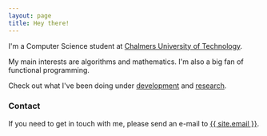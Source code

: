 ```yaml
---
layout: page
title: Hey there!
---
```


I'm a Computer Science student at [Chalmers University of Technology](http://www.chalmers.se).

My main interests are algorithms and mathematics. I'm also a big fan of functional programming.

Check out what I've been doing under [development](/development) and [research](/research).

### Contact

If you need to get in touch with me, please send an e-mail to <a href="mailto:{{ site.email }}">{{ site.email }}</a>.
